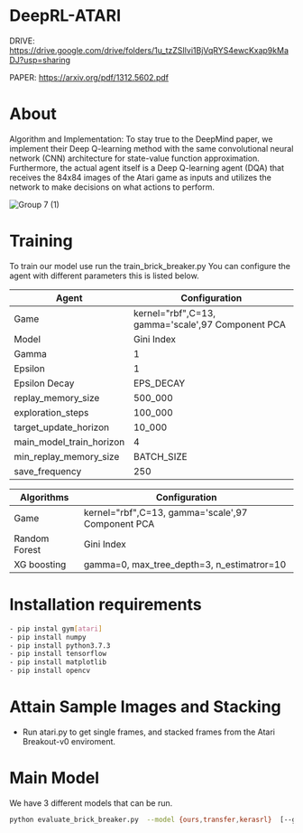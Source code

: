 # DeepRL-ATARI
DRIVE: https://drive.google.com/drive/folders/1u_tzZSIlvi1BjVqRYS4ewcKxap9kMaDJ?usp=sharing

PAPER: https://arxiv.org/pdf/1312.5602.pdf

# About
Algorithm and Implementation:
To stay true to the DeepMind paper, we implement their Deep Q-learning method with the same convolutional neural network (CNN) architecture for state-value function approximation. Furthermore, the actual agent itself is a Deep Q-learning agent (DQA) that receives the 84x84 images of the Atari game as inputs and utilizes the network to make decisions on what actions to perform. 

![Group 7 (1)](https://user-images.githubusercontent.com/14239415/144766160-c314b329-e5d8-4787-979e-e8c55b651241.png)

# Training
To train our model use run the train_brick_breaker.py
You can configure the agent with different parameters this is listed below.

Agent | Configuration |
--- | --- | 
Game | kernel="rbf",C=13, gamma='scale',97 Component PCA 
Model | Gini Index
Gamma | 1
Epsilon| 1
Epsilon Decay | EPS_DECAY
replay_memory_size| 500_000 
exploration_steps |100_000 
target_update_horizon| 10_000 
main_model_train_horizon| 4 
min_replay_memory_size |BATCH_SIZE 
save_frequency |250 



Algorithms | Configuration | 
--- | --- | 
Game | kernel="rbf",C=13, gamma='scale',97 Component PCA 
Random Forest | Gini Index
XG boosting| gamma=0, max_tree_depth=3, n_estimatror=10
# Installation requirements

```sh
- pip instal gym[atari] 
- pip install numpy
- pip install python3.7.3
- pip install tensorflow
- pip install matplotlib
- pip install opencv
```

# Attain Sample Images and Stacking 
- Run atari.py to get single frames, and stacked frames from the Atari Breakout-v0 enviroment.


# Main Model
We have 3 different models that can be run. 
```sh
python evaluate_brick_breaker.py  --model {ours,transfer,kerasrl}  [--games GAMES] [--render]
```
